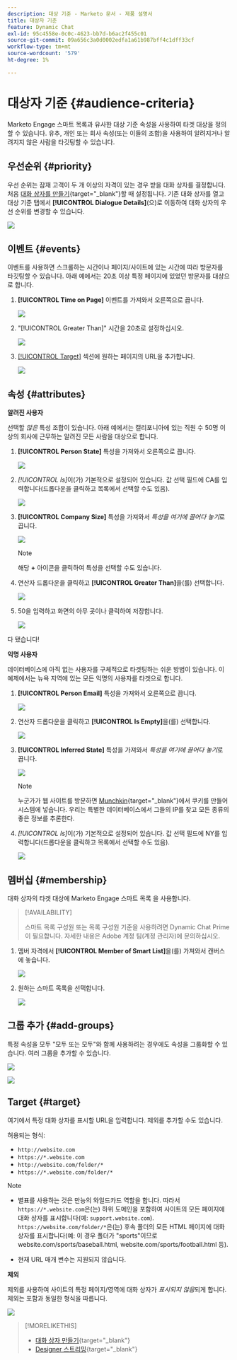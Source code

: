 ```yaml
---
description: 대상 기준 - Marketo 문서 - 제품 설명서
title: 대상자 기준
feature: Dynamic Chat
exl-id: 95c4558e-0c0c-4623-bb7d-b6ac2f455c01
source-git-commit: 09a656c3a0d0002edfa1a61b987bff4c1dff33cf
workflow-type: tm+mt
source-wordcount: '579'
ht-degree: 1%

---
```


# 대상자 기준 {#audience-criteria}

Marketo Engage 스마트 목록과 유사한 대상 기준 속성을 사용하여 타겟 대상을 정의할 수 있습니다. 유추, 개인 또는 회사 속성(또는 이들의 조합)을 사용하여 알려지거나 알려지지 않은 사람을 타깃팅할 수 있습니다.

## 우선순위 {#priority}

우선 순위는 잠재 고객이 두 개 이상의 자격이 있는 경우 받을 대화 상자를 결정합니다. 처음 [대화 상자를 만들기](/help/marketo/product-docs/demand-generation/dynamic-chat/automated-chat/create-a-dialogue.md){target="_blank"}할 때 설정됩니다. 기존 대화 상자를 열고 대상 기준 탭에서 **[!UICONTROL Dialogue Details]**(으)로 이동하여 대화 상자의 우선 순위를 변경할 수 있습니다.

![](assets/audience-criteria-1.png)

## 이벤트 {#events}

이벤트를 사용하면 스크롤하는 시간이나 페이지/사이트에 있는 시간에 따라 방문자를 타깃팅할 수 있습니다. 아래 예에서는 20초 이상 특정 페이지에 있었던 방문자를 대상으로 합니다.

1. **[!UICONTROL Time on Page]** 이벤트를 가져와서 오른쪽으로 끕니다.

   ![](assets/audience-criteria-3.png)

1. &quot;[!UICONTROL Greater Than]&quot; 시간을 20초로 설정하십시오.

   ![](assets/audience-criteria-4.png)

1. [[!UICONTROL Target]](#target) 섹션에 원하는 페이지의 URL을 추가합니다.

   ![](assets/audience-criteria-5.png)

## 속성 {#attributes}

**알려진 사용자**

선택할 _많은_ 특성 조합이 있습니다. 아래 예에서는 캘리포니아에 있는 직원 수 50명 이상의 회사에 근무하는 알려진 모든 사람을 대상으로 합니다.

1. **[!UICONTROL Person State]** 특성을 가져와서 오른쪽으로 끕니다.

   ![](assets/audience-criteria-7.png)

1. _[!UICONTROL Is]_&#x200B;이(가) 기본적으로 설정되어 있습니다. 값 선택 필드에 CA를 입력합니다(드롭다운을 클릭하고 목록에서 선택할 수도 있음).

   ![](assets/audience-criteria-8.png)

1. **[!UICONTROL Company Size]** 특성을 가져와서 _특성을 여기에 끌어다 놓기_&#x200B;로 끕니다.

   ![](assets/audience-criteria-9.png)

   >[!NOTE]
   >
   >해당 **+** 아이콘을 클릭하여 특성을 선택할 수도 있습니다.

1. 연산자 드롭다운을 클릭하고 **[!UICONTROL Greater Than]**&#x200B;을(를) 선택합니다.

   ![](assets/audience-criteria-10.png)

1. 50을 입력하고 화면의 아무 곳이나 클릭하여 저장합니다.

   ![](assets/audience-criteria-11.png)

다 됐습니다!

**익명 사용자**

데이터베이스에 아직 없는 사용자를 구체적으로 타겟팅하는 쉬운 방법이 있습니다. 이 예제에서는 뉴욕 지역에 있는 모든 익명의 사용자를 타겟으로 합니다.

1. **[!UICONTROL Person Email]** 특성을 가져와서 오른쪽으로 끕니다.

   ![](assets/audience-criteria-12.png)

1. 연산자 드롭다운을 클릭하고 **[!UICONTROL Is Empty]**&#x200B;을(를) 선택합니다.

   ![](assets/audience-criteria-13.png)

1. **[!UICONTROL Inferred State]** 특성을 가져와서 _특성을 여기에 끌어다 놓기_&#x200B;로 끕니다.

   ![](assets/audience-criteria-14.png)

   >[!NOTE]
   >
   >누군가가 웹 사이트를 방문하면 [Munchkin](/help/marketo/product-docs/administration/additional-integrations/add-munchkin-tracking-code-to-your-website.md){target="_blank"}에서 쿠키를 만들어 시스템에 넣습니다. 우리는 특별한 데이터베이스에서 그들의 IP를 찾고 모든 종류의 좋은 정보를 추론한다.

1. _[!UICONTROL Is]_&#x200B;이(가) 기본적으로 설정되어 있습니다. 값 선택 필드에 NY를 입력합니다(드롭다운을 클릭하고 목록에서 선택할 수도 있음).

   ![](assets/audience-criteria-15.png)

## 멤버십 {#membership}

대화 상자의 타겟 대상에 Marketo Engage 스마트 목록 을 사용합니다.

>[!AVAILABILITY]
>
>스마트 목록 구성원 또는 목록 구성원 기준을 사용하려면 Dynamic Chat Prime이 필요합니다. 자세한 내용은 Adobe 계정 팀(계정 관리자)에 문의하십시오.

1. 멤버 자격에서 **[!UICONTROL Member of Smart List]**&#x200B;을(를) 가져와서 캔버스에 놓습니다.

   ![](assets/audience-criteria-15a.png)

1. 원하는 스마트 목록을 선택합니다.

   ![](assets/audience-criteria-15b.png)

## 그룹 추가 {#add-groups}

특정 속성을 모두 &quot;모두 또는 모두&quot;와 함께 사용하려는 경우에도 속성을 그룹화할 수 있습니다. 여러 그룹을 추가할 수 있습니다.

![](assets/audience-criteria-16.png)

![](assets/audience-criteria-17.png)

## Target {#target}

여기에서 특정 대화 상자를 표시할 URL을 입력합니다. 제외를 추가할 수도 있습니다.

허용되는 형식:

* `http://website.com`
* `https://*.website.com`
* `http://website.com/folder/*`
* `https://*.website.com/folder/*`

>[!NOTE]
>
>* 별표를 사용하는 것은 만능의 와일드카드 역할을 합니다. 따라서 `https://*.website.com`은(는) 하위 도메인을 포함하여 사이트의 모든 페이지에 대화 상자를 표시합니다(예: `support.website.com`). `https://website.com/folder/*`은(는) 후속 폴더의 모든 HTML 페이지에 대화 상자를 표시합니다(예: 이 경우 폴더가 &quot;sports&quot;이므로 website.com/sports/baseball.html, website.com/sports/football.html 등).
>
>* 현재 URL 매개 변수는 지원되지 않습니다.

**제외**

제외를 사용하여 사이트의 특정 페이지/영역에 대화 상자가 _표시되지 않음_&#x200B;되게 합니다. 제외는 포함과 동일한 형식을 따릅니다.

![](assets/audience-criteria-18.png)

>[!MORELIKETHIS]
>
>* [대화 상자 만들기](/help/marketo/product-docs/demand-generation/dynamic-chat/automated-chat/create-a-dialogue.md){target="_blank"}
>* [Designer 스트리밍](/help/marketo/product-docs/demand-generation/dynamic-chat/automated-chat/stream-designer.md){target="_blank"}
